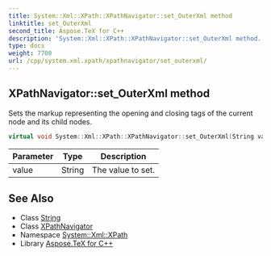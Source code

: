 ```yaml
---
title: System::Xml::XPath::XPathNavigator::set_OuterXml method
linktitle: set_OuterXml
second_title: Aspose.TeX for C++
description: 'System::Xml::XPath::XPathNavigator::set_OuterXml method. Sets the markup representing the opening and closing tags of the current node and its child nodes in C++.'
type: docs
weight: 7700
url: /cpp/system.xml.xpath/xpathnavigator/set_outerxml/
---
```

## XPathNavigator::set_OuterXml method


Sets the markup representing the opening and closing tags of the current node and its child nodes.

```cpp
virtual void System::Xml::XPath::XPathNavigator::set_OuterXml(String value)
```


| Parameter | Type | Description |
| --- | --- | --- |
| value | String | The value to set. |

## See Also

* Class [String](../../../system/string/)
* Class [XPathNavigator](../)
* Namespace [System::Xml::XPath](../../)
* Library [Aspose.TeX for C++](../../../)
